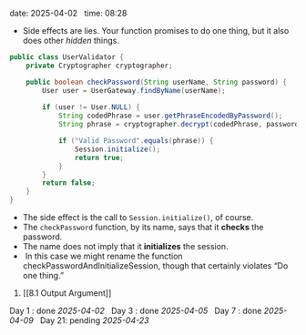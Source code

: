 date: 2025-04-02  
time: 08:28  

- Side effects are lies. Your function promises to do one thing, but it also does other _hidden_
  things.  
```java
public class UserValidator {
    private Cryptographer cryptographer;

    public boolean checkPassword(String userName, String password) {
        User user = UserGateway.findByName(userName);
        
        if (user != User.NULL) {
            String codedPhrase = user.getPhraseEncodedByPassword();
            String phrase = cryptographer.decrypt(codedPhrase, password);

            if ("Valid Password".equals(phrase)) {
                Session.initialize();
                return true;
            }
        }
        return false;
    }
}
```

-  The side effect is the call to `Session.initialize()`, of course.
- The `checkPassword` function, by its name, says that it **checks** the password.
- The name does not imply that it **initializes** the session.
-  In this case we might rename the function checkPasswordAndInitializeSession, though that certainly violates “Do one thing.”

1. [[8.1 Output Argument]]

Day 1 : done *2025-04-02*  
Day 3 : done *2025-04-05*  
Day 7 : done *2025-04-09*  
Day 21: pending *2025-04-23*